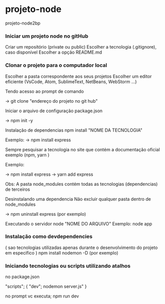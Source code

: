 # projeto-node

projeto-node2bp

### Iniciar um projeto node no gitHub

Criar um repositório (private ou public) 
Escolher a tecnologia (.gitignore), caso disponível 
Escolher a opção README.md

### Clonar o projeto para o computador local

Escolher a pasta correspondente aos seus projetos 
Escolher um editor eficiente (VsCode, Atom, SublimeText, NetBeans, WebStorm ...)

Tendo acesso ao prompt de comando

->      git clone "endereço do projeto no git hub"

Iniciar o arquivo de configuração package.json

->      npm init -y

Instalação de dependencias
npm install "NOME DA TECNOLOGIA"

Exemplo: ->      npm install express

Sempre pesquisar a tecnologia no site que contém a documentação oficial exemplo (npm, yarn ) 

Exemplo: 

-> npm install express 
-> yarn add express

Obs: A pasta node_modules contém todas as tecnologias (dependencias) de terceiros

Desinstalando uma dependencia
Não excluir qualquer pasta dentro de node_modules

->      npm uninstall express (por exemplo)

Executando o servidor
node "NOME DO ARQUIVO" Exemplo: node app

### Instalação como devdependencies
( sao tecnologias utilizadas apenas durante o desenvolvimento do projeto em especifico )
npm install nodemon -D    (por exemplo)

### Iniciando tecnologias ou scripts utilizando atalhos
no package.json

"scripts"; {
    "dev"; nodemon server.js"
    }
    
no prompt vc executa;
npm run dev







